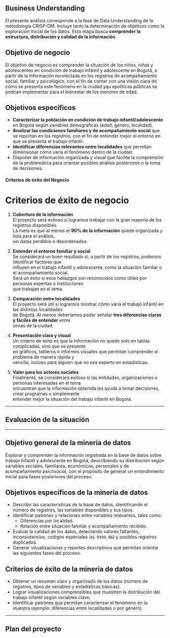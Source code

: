 ## Business Understanding
El presente análisis corresponde a la fase de Data Understanding de la metodología CRISP-DM. Incluye tanto la determinación de objetivos como la exploración inicial de los datos. Esta etapa busca **comprender la estructura, distribución y calidad de la información**.  

## Objetivo de negocio  
El objetivo de negocio es comprender la situación de los niños, niñas y adolescentes en condición de trabajo infantil y adolescente en Bogotá, a partir de la información recolectada en los registros de acompañamiento social, familiar y psicológico, con el fin de contar con una visión clara de cómo se presenta este fenómeno en la ciudad yqu epoliticas públicas se podrian implementar para el bienestar de los menores de edad.  

## Objetivos específicos 
- **Caracterizar la población en condición de trabajo infantil/adolescente** en Bogotá según variables demográficas (edad, género, localidad).  
- **Analizar las condiciones familiares y de acompañamiento social** que se reportan en los registros, con el fin de entender mejor el entorno en que se presenta el trabajo infantil.  
- **Identificar diferencias relevantes entre localidades** que permitan dimensionar cómo varía el fenómeno dentro de la ciudad.  
- Disponer de información organizada y visual que facilite la comprensión de la problemática para orientar posibles análisis posteriores o la toma de decisiones.  

#### Criterios de éxito del Negocio
# Criterios de éxito de negocio

1. **Cobertura de la información**  
   El proyecto será exitoso si logramos trabajar con la gran mayoría de los registros disponibles.  
   La meta es que al menos el **90% de la información** quede organizada y lista para el análisis,  
   sin datos perdidos o desordenados.  

2. **Entender el entorno familiar y social**  
   Se considerará un buen resultado si, a partir de los registros, podemos identificar factores que  
   influyen en el trabajo infantil y adolescente, como la situación familiar o el acompañamiento social.  
   Será un éxito si esos hallazgos son reconocidos como útiles por personas expertas o instituciones  
   que trabajan en el tema.  

3. **Comparación entre localidades**  
   El proyecto será útil si logramos mostrar cómo varía el trabajo infantil en las distintas localidades  
   de Bogotá. Al menos deberíamos poder señalar **tres diferencias claras y fáciles de entender** entre  
   zonas de la ciudad.  

4. **Presentación clara y visual**  
   Un criterio de éxito es que la información no quede solo en tablas complicadas, sino que se presente  
   en gráficos, tableros o informes visuales que permitan comprender el problema de manera rápida y  
   sencilla, incluso para alguien que no sea experto en estadísticas.  

5. **Valor para los actores sociales**  
   Finalmente, se considerará exitoso si las entidades, organizaciones o personas interesadas en el tema  
   encuentran que la información obtenida les ayuda a tomar decisiones, crear programas o simplemente  
   entender mejor la situación del trabajo infantil en Bogotá.  

---

## Evaluación de la situación



















---

## Objetivo general de la minería de datos 
Explorar y comprender la información registrada en la base de datos sobre trabajo infantil y adolescente en Bogotá, describiendo su distribución según variables sociales, familiares, económicas, personales y de acompañamiento psicosocial, con el propósito de generar un entendimiento inicial para fases posteriores del proceso.  

## Objetivos específicos de la minería de datos   
- Describir las características de la base de datos, identificando el número de registros, las variables disponibles y sus tipos.  
- Identificar patrones y relaciones entre variables relevantes, tales como:  
  - Diferencias por localidad.  
  - Relación entre situación familiar y acompañamiento recibido.  
- Evaluar la calidad de los datos, detectando valores faltantes, inconsistencias, códigos especiales (ej. `9999`, `NA`) y posibles registros duplicados.  
- Generar visualizaciones y reportes descriptivos que permitan orientar las siguientes fases del proceso.  

## Criterios de éxito de la mineria de datos
- Obtener un resumen claro y organizado de los datos (número de registros, tipos de variables y estadísticas básicas).  
- Lograr visualizaciones comprensibles que muestren la distribución del trabajo infantil según variables clave.  
- Identificar patrones que permitan caracterizar el fenómeno en la muestra (ejemplo: diferencias entre localidades o por género).

---

## Plan del proyecto
